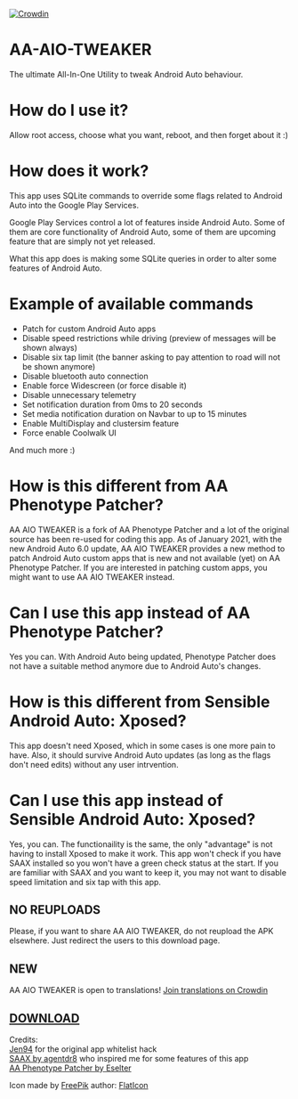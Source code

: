 [![Crowdin](https://badges.crowdin.net/aa-aio-tweaker/localized.svg)](https://crowdin.com/project/aa-aio-tweaker)
# AA-AIO-TWEAKER

The ultimate All-In-One Utility to tweak Android Auto behaviour.

# How do I use it?

Allow root access, choose what you want, reboot, and then forget about it :)

# How does it work?

This app uses SQLite commands to override some flags related to Android Auto into the Google Play Services. 

Google Play Services control a lot of features inside Android Auto. Some of them are core functionality of Android Auto, some of them are upcoming feature that are simply not yet released.

What this app does is making some SQLite queries in order to alter some features of Android Auto. 

# Example of available commands

- Patch for custom Android Auto apps
- Disable speed restrictions while driving (preview of messages will be shown always)
- Disable six tap limit (the banner asking to pay attention to road will not be shown anymore)
- Disable bluetooth auto connection
- Enable force Widescreen (or force disable it)
- Disable unnecessary telemetry
- Set notification duration from 0ms to 20 seconds
- Set media notification duration on Navbar to up to 15 minutes
- Enable MultiDisplay and clustersim feature
- Force enable Coolwalk UI

And much more :)

# How is this different from AA Phenotype Patcher?

AA AIO TWEAKER is a fork of AA Phenotype Patcher and a lot of the original source has been re-used for coding this app. As of January 2021, with the new Android Auto 6.0 update, AA AIO TWEAKER provides a new method to patch Android Auto custom apps that is new and not available (yet) on AA Phenotype Patcher. If you are interested in patching custom apps, you might want to use AA AIO TWEAKER instead.

# Can I use this app instead of AA Phenotype Patcher?

Yes you can. With Android Auto being updated, Phenotype Patcher does not have a suitable method anymore due to Android Auto's changes.

# How is this different from Sensible Android Auto: Xposed?

This app doesn't need Xposed, which in some cases is one more pain to have. Also, it should survive Android Auto updates (as long as the flags don't need edits) without any user intrvention.

# Can I use this app instead of Sensible Android Auto: Xposed?

Yes, you can. The functionaility is the same, the only "advantage" is not having to install Xposed to make it work. This app won't check if you have SAAX installed so you won't have a green check status at the start. If you are familiar with SAAX and you want to keep it, you may not want to disable speed limitation and six tap with this app.


## NO REUPLOADS

Please, if you want to share AA AIO TWEAKER, do not reupload the APK elsewhere. Just redirect the users to this download page. 
## NEW

AA AIO TWEAKER is open to translations! [Join translations on Crowdin](https://crwd.in/aa-aio-tweaker)


## [DOWNLOAD](https://github.com/shmykelsa/AA-Tweaker/releases)

Credits:<br>
[Jen94](https://github.com/jen94) for the original app whitelist hack <br>
[SAAX by agentdr8](https://gitlab.com/agentdr8/saax) who inspired me for some features of this app <br>
[AA Phenotype Patcher by Eselter](https://github.com/Eselter/AA-Phenotype-Patcher) <br>

Icon made by [FreePik](http://www.freepik.com/) author: [FlatIcon](https://www.flaticon.com/)
